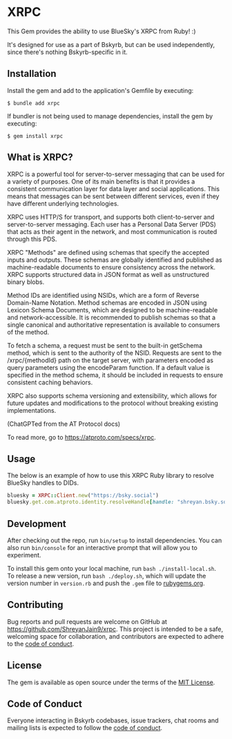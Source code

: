 # XRPC

This Gem provides the ability to use BlueSky's XRPC from Ruby! :)

It's designed for use as a part of Bskyrb, but can be used independently, since there's nothing Bskyrb-specific in it.

## Installation

Install the gem and add to the application's Gemfile by executing:

    $ bundle add xrpc

If bundler is not being used to manage dependencies, install the gem by executing:

    $ gem install xrpc

## What is XRPC?

XRPC is a powerful tool for server-to-server messaging that can be used for a variety of purposes. One of its main benefits is that it provides a consistent communication layer for data layer and social applications. This means that messages can be sent between different services, even if they have different underlying technologies.

XRPC uses HTTP/S for transport, and supports both client-to-server and server-to-server messaging. Each user has a Personal Data Server (PDS) that acts as their agent in the network, and most communication is routed through this PDS.

XRPC "Methods" are defined using schemas that specify the accepted inputs and outputs. These schemas are globally identified and published as machine-readable documents to ensure consistency across the network. XRPC supports structured data in JSON format as well as unstructured binary blobs.

Method IDs are identified using NSIDs, which are a form of Reverse Domain-Name Notation. Method schemas are encoded in JSON using Lexicon Schema Documents, which are designed to be machine-readable and network-accessible. It is recommended to publish schemas so that a single canonical and authoritative representation is available to consumers of the method.

To fetch a schema, a request must be sent to the built-in getSchema method, which is sent to the authority of the NSID. Requests are sent to the /xrpc/{methodId} path on the target server, with parameters encoded as query parameters using the encodeParam function. If a default value is specified in the method schema, it should be included in requests to ensure consistent caching behaviors.

XRPC also supports schema versioning and extensibility, which allows for future updates and modifications to the protocol without breaking existing implementations.

(ChatGPTed from the AT Protocol docs)

To read more, go to https://atproto.com/specs/xrpc.

## Usage

The below is an example of how to use this XRPC Ruby library to resolve BlueSky handles to DIDs.

```ruby
bluesky = XRPC::Client.new("https://bsky.social")
bluesky.get.com.atproto.identity.resolveHandle[handle: "shreyan.bsky.social"] 
```

## Development

After checking out the repo, run `bin/setup` to install dependencies. You can also run `bin/console` for an interactive prompt that will allow you to experiment.

To install this gem onto your local machine, run `bash ./install-local.sh`. To release a new version, run `bash ./deploy.sh`, which will update the version number in `version.rb` and push the `.gem` file to [rubygems.org](https://rubygems.org).

## Contributing

Bug reports and pull requests are welcome on GitHub at https://github.com/ShreyanJain9/xrpc. This project is intended to be a safe, welcoming space for collaboration, and contributors are expected to adhere to the [code of conduct](https://github.com/ShreyanJain9/xrpc/blob/master/CODE_OF_CONDUCT.md).

## License

The gem is available as open source under the terms of the [MIT License](https://opensource.org/licenses/MIT).

## Code of Conduct

Everyone interacting in Bskyrb codebases, issue trackers, chat rooms and mailing lists is expected to follow the [code of conduct](https://github.com/ShreyanJain9/xrpc/blob/master/CODE_OF_CONDUCT.md).
